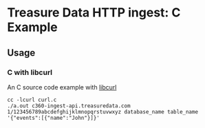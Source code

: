 # Treasure Data HTTP ingest: C Example

## Usage

### C with libcurl

An C source code example with [libcurl](https://curl.haxx.se/libcurl/)

```
cc -lcurl curl.c
./a.out c360-ingest-api.treasuredata.com 1/123456789abcdefghijklmnopqrstuvwxyz database_name table_name '{"events":[{"name":"John"}]}'
```
